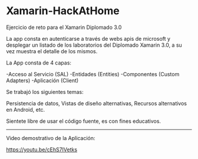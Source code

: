 # Xamarin-HackAtHome
Ejercicio de reto para el Xamarin Diplomado 3.0 

La app consta en autenticarse a través de webs apis de microsoft y desplegar un listado de los laboratorios del Diplomado Xamarin 3.0, a su vez muestra el detalle de los mismos. 

La App consta de 4 capas:

-Acceso al Servicio (SAL)
-Entidades (Entities)
-Componentes (Custom Adapters)
-Aplicación (Client)

Se trabajó los siguientes temas: 

Persistencia de datos, Vistas de diseño alternativas, Recursos alternativos en Android, etc.

Sientete libre de usar el código fuente, es con fines educativos.

-----------------------------------------------------------

Video demostrativo de la Aplicación:

https://youtu.be/cEhS7IVetks
